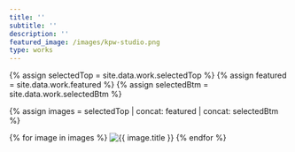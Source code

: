 ```yaml
---
title: ''
subtitle: ''
description: ''
featured_image: /images/kpw-studio.png
type: works
---
```


{% assign selectedTop = site.data.work.selectedTop %}
{% assign featured    = site.data.work.featured    %}
{% assign selectedBtm = site.data.work.selectedBtm %}

{% assign images = selectedTop | concat: featured | concat: selectedBtm %}

<div class="selected">
  {% for image in images %}
    <img src="/images/{{ image.src }}" alt="{{ image.title }}">
  {% endfor %}
</div>